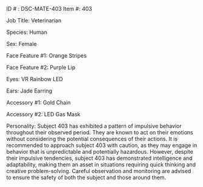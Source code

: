 ID # : DSC-MATE-403
Item #: 403

Job Title: Veterinarian

Species: Human

Sex: Female

Face Feature #1: Orange Stripes

Face Feature #2: Purple Lip

Eyes: VR Rainbow LED

Ears: Jade Earring

Accessory #1: Gold Chain

Accessory #2: LED Gas Mask

Personality: Subject 403 has exhibited a pattern of impulsive behavior throughout their observed period. They are known to act on their emotions without considering the potential consequences of their actions. It is recommended to approach subject 403 with caution, as they may engage in behavior that is unpredictable and potentially hazardous. However, despite their impulsive tendencies, subject 403 has demonstrated intelligence and adaptability, making them an asset in situations requiring quick thinking and creative problem-solving. Careful observation and monitoring are advised to ensure the safety of both the subject and those around them.